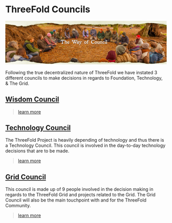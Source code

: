 # ThreeFold Councils

![](img/wisdom_council.png)

Following the true decentralized nature of ThreeFold we have instated 3 different councils to make decisions in regards to Foundation, Technology, & The Grid.

## [Wisdom Council](wisdom_council.md)

> [learn more](wisdom_council.md)

## [Technology Council](technology_council.md)

The ThreeFold Project is heavily depending of technology and thus there is a Technology Council.
This council is involved in the day-to-day technology decisions that are to be made.

> [learn more](technology_council.md)

## [Grid Council](grid_council.md)

This council is made up of 9 people involved in the decision making in regards to the ThreeFold Grid and projects related to the Grid.
The Grid Council will also be the main touchpoint with and for the ThreeFold Community.

> [learn more](grid_council.md)
